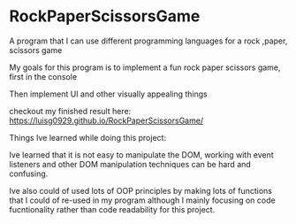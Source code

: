 # RockPaperScissorsGame
A program that I can use different programming languages for a rock ,paper, scissors game

My goals for this program is to implement a fun rock paper scissors game, first in the console

Then implement UI and other visually appealing things

checkout my finished result here: https://luisg0929.github.io/RockPaperScissorsGame/

Things Ive learned while doing this project:

Ive learned that it is not easy to manipulate the DOM, working with event listeners and other DOM 
manipulation techniques can be hard and confusing. 

Ive also could of used lots of OOP principles by making lots of functions that I could of re-used in my program
although I mainly focusing on code fucntionality rather than code readability for this project.